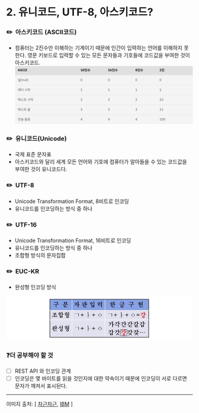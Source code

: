 # 2. 유니코드, UTF-8, 아스키코드?

### ✏️  아스키코드 (ASCII코드)

- 컴퓨터는 2진수만 이해하는 기계이기 때문에 인간이 입력하는 언어를 이해하지 못한다. 영문 키보드로 입력할 수 있는 모든 문자들과 기호들에 코드값을 부여한 것이 아스키코드.
  <img src="./Images/1.png"/>

### ✏️  **유니코드(Unicode)**

- 국제 표준 문자표
- 아스키코드와 달리 세계 모든 언어와 기호에 컴퓨터가 알아들을 수 있는 코드값을 부여한 것이 유니코드다.

### ✏️  **UTF-8**

- Unicode Transformation Format, 8비트로 인코딩
- 유니코드를 인코딩하는 방식 중 하나

### ✏️  **UTF-16**

- Unicode Transformation Format, 16비트로 인코딩
- 유니코드를 인코딩하는 방식 중 하나
- 조합형 방식의 문자집합

### ✏️  **EUC-KR**

- 완성형 인코딩 방식

<img src="./Images/2.png"/>

### ❓더 공부해야 할 것

- [ ] REST API 와 인코딩 관계
- [ ] 인코딩은 몇 바이트를 읽을 것인지에 대한 약속이기 때문에 인코딩이 서로 다르면 문자가 깨져서 표시된다.

---

이미지 출처: [ [차근차근](https://dowhathewanna.tistory.com/2), [IBM](https://www.ibm.com/docs/ko/aix/7.1?topic=adapters-ascii-decimal-hexadecimal-octal-binary-conversion-table) ]
